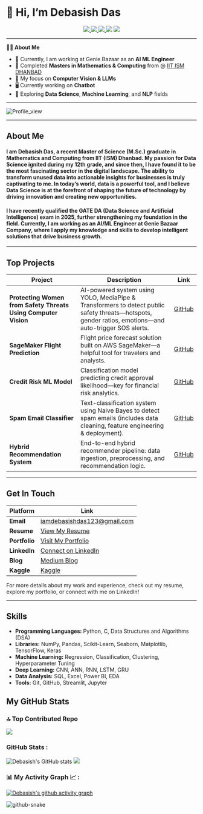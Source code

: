 # 👋 Hi, I’m Debasish Das
<p align="center">
<a href="https://github.com/iamdebasishdas123">
</a>

<a href="https://medium.com/@iamdebasishdas123">
    <img src="https://img.shields.io/badge/Blog-Medium-red?style=flat-square">
</a>  
<a href="https://www.linkedin.com/in/debasish-das-543513285/">
    <img src="https://img.shields.io/badge/-Linkedin-blue?style=flat-square&logo=linkedin">
</a>
<a href="mailto:iamdebasishdas123@gmail.com">
    <img src="https://img.shields.io/badge/-Email-red?style=flat-square&logo=gmail&logoColor=white">
</a>
<a href="https://www.kaggle.com/iamdebasishdas"><img src="https://img.shields.io/badge/Kaggle-blue?style=flat-square&logo=kaggle"></a>

<a href="https://github.com/iamdebasishdas123">
    <img src="https://github-stats-alpha.vercel.app/api?username=iamdebasishdas123&cc=22272e&tc=37BCF6&ic=fff&bc=0000">
</a>
</p>

---

**👨‍🎓 About Me**
- 🏢 Currently, I am working at Genie Bazaar as an **AI ML Engineer** 
- 📖 Completed **Masters in Mathematics & Computing** from @ [IIT ISM DHANBAD](https://www.iitism.ac.in/)
- 🔬 My focus on **Computer Vision & LLMs** 
- 🖥️ Currently working on **Chatbot**
- 🌱 Exploring **Data Science**, **Machine Learning**, and **NLP** fields

---
![Profile_view](https://komarev.com/ghpvc/?username=iamdebasishdas123&label=PROFILE+VIEWS)

---

## About Me

#### I am Debasish Das, a recent Master of Science (M.Sc.) graduate in Mathematics and Computing from IIT (ISM) Dhanbad. My passion for Data Science ignited during my 12th grade, and since then, I have found it to be the most fascinating sector in the digital landscape. The ability to transform unused data into actionable insights for businesses is truly captivating to me. In today’s world, data is a powerful tool, and I believe Data Science is at the forefront of shaping the future of technology by driving innovation and creating new opportunities.

#### I have recently qualified the GATE DA (Data Science and Artificial Intelligence) exam in 2025, further strengthening my foundation in the field. Currently, I am working as an AI/ML Engineer at Genie Bazaar Company, where I apply my knowledge and skills to develop intelligent solutions that drive business growth.

---

## Top Projects

| Project                                                   | Description                                                                                                                   | Link                                                                                                                                                  |
|-----------------------------------------------------------|-------------------------------------------------------------------------------------------------------------------------------|-------------------------------------------------------------------------------------------------------------------------------------------------------|
| **Protecting Women from Safety Threats Using Computer Vision** | AI-powered system using YOLO, MediaPipe & Transformers to detect public safety threats—hotspots, gender ratios, emotions—and auto-trigger SOS alerts. | [GitHub](https://github.com/iamdebasishdas123/Protecting-Women-from-Safety-Threats-Using-Computer-Vision.git) |
| **SageMaker Flight Prediction**                           | Flight price forecast solution built on AWS SageMaker—a helpful tool for travelers and analysts.                             | [GitHub](https://github.com/iamdebasishdas123/SageMaker_Flight_Prediction.git) |
| **Credit Risk ML Model**                                  | Classification model predicting credit approval likelihood—key for financial risk analytics.                                 | [GitHub](https://github.com/iamdebasishdas123/Credit_Risk_Machine_Learning_Model.git)|
| **Spam Email Classifier**                                 | Text-classification system using Naive Bayes to detect spam emails (includes data cleaning, feature engineering & deployment). | [GitHub](https://github.com/iamdebasishdas123/Spam_Email_Classifier.git)|
| **Hybrid Recommendation System**                          | End-to-end hybrid recommender pipeline: data ingestion, preprocessing, and recommendation logic.                             | [GitHub](https://github.com/iamdebasishdas123/Hybrid_Recommendation_System.git)  |

---

## Get In Touch

| Platform      | Link                                                                              |
|---------------|-----------------------------------------------------------------------------------|
| **Email**     | [iamdebasishdas123@gmail.com](mailto:iamdebasishdas123@gmail.com)                 |
| **Resume**    | [View My Resume](https://drive.google.com/file/d/1zraYhz7O9FFvhFe6KV2Qa2ybGRf_PKQR/view?usp=drive_link) |
| **Portfolio** | [Visit My Portfolio](https://sites.google.com/view/iamdebasish123/home)           |
| **LinkedIn**  | [Connect on LinkedIn](https://www.linkedin.com/in/debasish-das-543513285/)        |
| **Blog**      | [Medium Blog](https://medium.com/@iamdebasishdas123)                              |
| **Kaggle**    | [Kaggle](https://www.kaggle.com/iamdebasishdas)                                   |

For more details about my work and experience, check out my resume, explore my portfolio, or connect with me on LinkedIn!

---
## Skills

- **Programming Languages:** Python, C, Data Structures and Algorithms (DSA)
- **Libraries:** NumPy, Pandas, Scikit-Learn, Seaborn, Matplotlib, TensorFlow, Keras
- **Machine Learning:** Regression, Classification, Clustering, Hyperparameter Tuning
- **Deep Learning:** CNN, ANN, RNN, LSTM, GRU
- **Data Analysis:** SQL, Excel, Power BI, EDA
- **Tools:** Git, GitHub, Streamlit, Jupyter

## My GitHub Stats

### 🔝 Top Contributed Repo
![](https://github-contributor-stats.vercel.app/api?username=iamdebasishdas123&limit=3&theme=radical&combine_all_yearly_contributions=true)


<h3 align="left">GitHub Stats :</h3>


![Debasish's GitHub stats](https://github-readme-stats.vercel.app/api?username=iamdebasishdas123&show_icons=true&theme=radical)
![](https://nirzak-streak-stats.vercel.app/?user=iamdebasishdas123&theme=radical&hide_border=false)<br/>


<h3 align="left">📊 My Activity Graph 📈 :</h3>


[![Debasish's github activity graph](https://github-readme-activity-graph.vercel.app/graph?username=iamdebasishdas123&bg_color=170210&color=f50fe6&line=9e4c98&point=403d3d&area=true&hide_border=true)](https://github.com/ashutosh00710/github-readme-activity-graph)




<picture>
  <source media="(prefers-color-scheme: dark)" srcset="https://raw.githubusercontent.com/tobiasmeyhoefer/tobiasmeyhoefer/output/github-snake-dark.svg" />
  <source media="(prefers-color-scheme: light)" srcset="https://raw.githubusercontent.com/tobiasmeyhoefer/tobiasmeyhoefer/output/github-snake.svg" />
  <img alt="github-snake" src="https://raw.githubusercontent.com/tobiasmeyhoefer/tobiasmeyhoefer/output/github-snake.svg" />
</picture>

